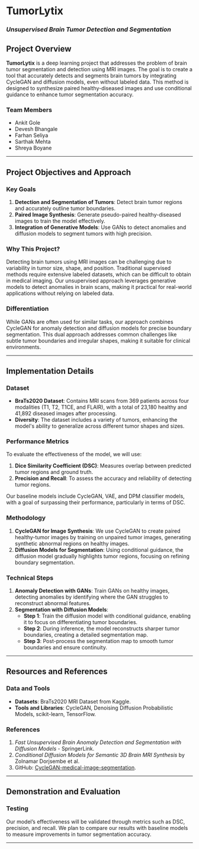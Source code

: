 # TumorLytix
### _Unsupervised Brain Tumor Detection and Segmentation_

## Project Overview

**TumorLytix** is a deep learning project that addresses the problem of brain tumor segmentation and detection using MRI images. The goal is to create a tool that accurately detects and segments brain tumors by integrating CycleGAN and diffusion models, even without labeled data. This method is designed to synthesize paired healthy-diseased images and use conditional guidance to enhance tumor segmentation accuracy.

### Team Members
- Ankit Gole
- Devesh Bhangale
- Farhan Seliya
- Sarthak Mehta
- Shreya Boyane

---

## Project Objectives and Approach

### Key Goals
1. **Detection and Segmentation of Tumors**: Detect brain tumor regions and accurately outline tumor boundaries.
2. **Paired Image Synthesis**: Generate pseudo-paired healthy-diseased images to train the model effectively.
3. **Integration of Generative Models**: Use GANs to detect anomalies and diffusion models to segment tumors with high precision.

### Why This Project?
Detecting brain tumors using MRI images can be challenging due to variability in tumor size, shape, and position. Traditional supervised methods require extensive labeled datasets, which can be difficult to obtain in medical imaging. Our unsupervised approach leverages generative models to detect anomalies in brain scans, making it practical for real-world applications without relying on labeled data.

### Differentiation
While GANs are often used for similar tasks, our approach combines CycleGAN for anomaly detection and diffusion models for precise boundary segmentation. This dual approach addresses common challenges like subtle tumor boundaries and irregular shapes, making it suitable for clinical environments.

---

## Implementation Details

### Dataset
- **BraTs2020 Dataset**: Contains MRI scans from 369 patients across four modalities (T1, T2, T1CE, and FLAIR), with a total of 23,180 healthy and 41,892 diseased images after processing.
- **Diversity**: The dataset includes a variety of tumors, enhancing the model's ability to generalize across different tumor shapes and sizes.

### Performance Metrics
To evaluate the effectiveness of the model, we will use:
1. **Dice Similarity Coefficient (DSC)**: Measures overlap between predicted tumor regions and ground truth.
2. **Precision and Recall**: To assess the accuracy and reliability of detecting tumor regions.

Our baseline models include CycleGAN, VAE, and DPM classifier models, with a goal of surpassing their performance, particularly in terms of DSC.

### Methodology
1. **CycleGAN for Image Synthesis**: We use CycleGAN to create paired healthy-tumor images by training on unpaired tumor images, generating synthetic abnormal regions on healthy images.
2. **Diffusion Models for Segmentation**: Using conditional guidance, the diffusion model gradually highlights tumor regions, focusing on refining boundary segmentation.

### Technical Steps
1. **Anomaly Detection with GANs**: Train GANs on healthy images, detecting anomalies by identifying where the GAN struggles to reconstruct abnormal features.
2. **Segmentation with Diffusion Models**:
   - **Step 1**: Train the diffusion model with conditional guidance, enabling it to focus on differentiating tumor boundaries.
   - **Step 2**: During inference, the model reconstructs sharper tumor boundaries, creating a detailed segmentation map.
   - **Step 3**: Post-process the segmentation map to smooth tumor boundaries and ensure continuity.

---

## Resources and References

### Data and Tools
- **Datasets**: BraTs2020 MRI Dataset from Kaggle.
- **Tools and Libraries**: CycleGAN, Denoising Diffusion Probabilistic Models, scikit-learn, TensorFlow.

### References
1. *Fast Unsupervised Brain Anomaly Detection and Segmentation with Diffusion Models* - SpringerLink.
2. *Conditional Diffusion Models for Semantic 3D Brain MRI Synthesis* by Zolnamar Dorjsembe et al.
3. GitHub: [CycleGAN-medical-image-segmentation](https://github.com/H2K804/CycleGAN-medical-image-segmentation).

---

## Demonstration and Evaluation

### Testing
Our model’s effectiveness will be validated through metrics such as DSC, precision, and recall. We plan to compare our results with baseline models to measure improvements in tumor segmentation accuracy.

---


